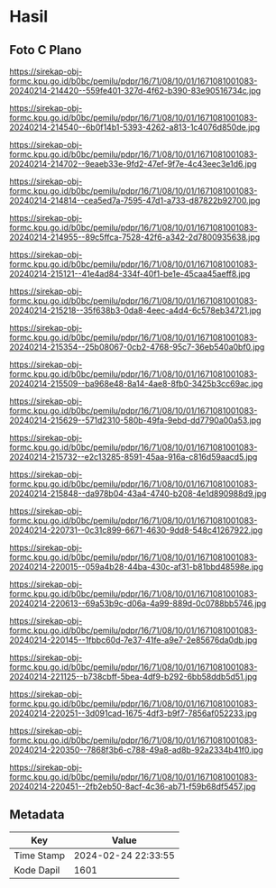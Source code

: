 # Hasil

## Foto C Plano

https://sirekap-obj-formc.kpu.go.id/b0bc/pemilu/pdpr/16/71/08/10/01/1671081001083-20240214-214420--559fe401-327d-4f62-b390-83e90516734c.jpg

https://sirekap-obj-formc.kpu.go.id/b0bc/pemilu/pdpr/16/71/08/10/01/1671081001083-20240214-214540--6b0f14b1-5393-4262-a813-1c4076d850de.jpg

https://sirekap-obj-formc.kpu.go.id/b0bc/pemilu/pdpr/16/71/08/10/01/1671081001083-20240214-214702--9eaeb33e-9fd2-47ef-9f7e-4c43eec3e1d6.jpg

https://sirekap-obj-formc.kpu.go.id/b0bc/pemilu/pdpr/16/71/08/10/01/1671081001083-20240214-214814--cea5ed7a-7595-47d1-a733-d87822b92700.jpg

https://sirekap-obj-formc.kpu.go.id/b0bc/pemilu/pdpr/16/71/08/10/01/1671081001083-20240214-214955--89c5ffca-7528-42f6-a342-2d7800935638.jpg

https://sirekap-obj-formc.kpu.go.id/b0bc/pemilu/pdpr/16/71/08/10/01/1671081001083-20240214-215121--41e4ad84-334f-40f1-be1e-45caa45aeff8.jpg

https://sirekap-obj-formc.kpu.go.id/b0bc/pemilu/pdpr/16/71/08/10/01/1671081001083-20240214-215218--35f638b3-0da8-4eec-a4d4-6c578eb34721.jpg

https://sirekap-obj-formc.kpu.go.id/b0bc/pemilu/pdpr/16/71/08/10/01/1671081001083-20240214-215354--25b08067-0cb2-4768-95c7-36eb540a0bf0.jpg

https://sirekap-obj-formc.kpu.go.id/b0bc/pemilu/pdpr/16/71/08/10/01/1671081001083-20240214-215509--ba968e48-8a14-4ae8-8fb0-3425b3cc69ac.jpg

https://sirekap-obj-formc.kpu.go.id/b0bc/pemilu/pdpr/16/71/08/10/01/1671081001083-20240214-215629--571d2310-580b-49fa-9ebd-dd7790a00a53.jpg

https://sirekap-obj-formc.kpu.go.id/b0bc/pemilu/pdpr/16/71/08/10/01/1671081001083-20240214-215732--e2c13285-8591-45aa-916a-c816d59aacd5.jpg

https://sirekap-obj-formc.kpu.go.id/b0bc/pemilu/pdpr/16/71/08/10/01/1671081001083-20240214-215848--da978b04-43a4-4740-b208-4e1d890988d9.jpg

https://sirekap-obj-formc.kpu.go.id/b0bc/pemilu/pdpr/16/71/08/10/01/1671081001083-20240214-220731--0c31c899-6671-4630-9dd8-548c41267922.jpg

https://sirekap-obj-formc.kpu.go.id/b0bc/pemilu/pdpr/16/71/08/10/01/1671081001083-20240214-220015--059a4b28-44ba-430c-af31-b81bbd48598e.jpg

https://sirekap-obj-formc.kpu.go.id/b0bc/pemilu/pdpr/16/71/08/10/01/1671081001083-20240214-220613--69a53b9c-d06a-4a99-889d-0c0788bb5746.jpg

https://sirekap-obj-formc.kpu.go.id/b0bc/pemilu/pdpr/16/71/08/10/01/1671081001083-20240214-220145--1fbbc60d-7e37-41fe-a9e7-2e85676da0db.jpg

https://sirekap-obj-formc.kpu.go.id/b0bc/pemilu/pdpr/16/71/08/10/01/1671081001083-20240214-221125--b738cbff-5bea-4df9-b292-6bb58ddb5d51.jpg

https://sirekap-obj-formc.kpu.go.id/b0bc/pemilu/pdpr/16/71/08/10/01/1671081001083-20240214-220251--3d091cad-1675-4df3-b9f7-7856af052233.jpg

https://sirekap-obj-formc.kpu.go.id/b0bc/pemilu/pdpr/16/71/08/10/01/1671081001083-20240214-220350--7868f3b6-c788-49a8-ad8b-92a2334b41f0.jpg

https://sirekap-obj-formc.kpu.go.id/b0bc/pemilu/pdpr/16/71/08/10/01/1671081001083-20240214-220451--2fb2eb50-8acf-4c36-ab71-f59b68df5457.jpg


## Metadata

| Key        | Value               |
| ---------- | ------------------- |
| Time Stamp | 2024-02-24 22:33:55 |
| Kode Dapil | 1601                |



